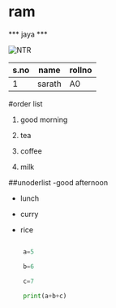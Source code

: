 # ram

*** jaya ***

![NTR](https://www.tollywood.net/wp-content/uploads/2021/09/Jr-NTR-character-to-exhibit-passive-aggression-NTR30.jpg)

|s.no|name|rollno|
|----|----|------|
|1|sarath|A0|

#order list
1. good morning
 1. tea
 
 2. coffee
 
 3. milk

##unoderlist 
-good afternoon
* lunch

* curry

* rice

``` python

    a=5

    b=6

    c=7

    print(a+b+c)
 ```
